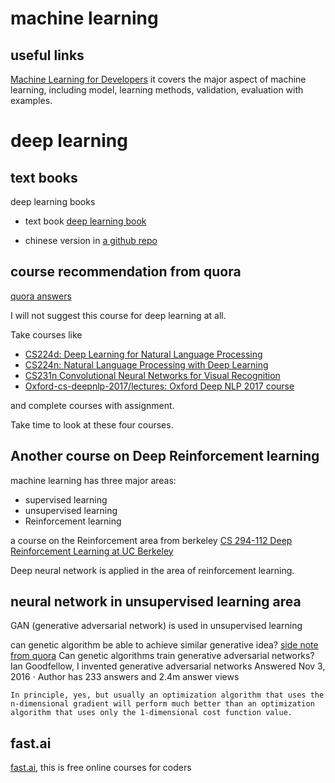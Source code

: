# machine learning

## useful links
[Machine Learning for Developers](http://xyclade.github.io/MachineLearning/)
it covers the major aspect of machine learning, including model, learning methods, validation, evaluation with examples.

# deep learning
## text books
deep learning books
- text book [deep learning book](https://www.deeplearningbook.org/)

- chinese version in [a github repo](
https://github.com/zsdonghao/deep-learning-book)

## course recommendation from quora
[quora answers](https://www.quora.com/How-is-the-new-Deep-Learning-Nanodegree-Foundation-course-by-Udacity-in-association-with-Siraj-Raval)

I will not suggest this course for deep learning at all.

Take courses like
- [CS224d: Deep Learning for Natural Language Processing](http://cs224d.stanford.edu/)
- [CS224n: Natural Language Processing with Deep Learning](http://web.stanford.edu/class/cs224n/)
- [CS231n Convolutional Neural Networks for Visual Recognition](http://cs231n.github.io/)
- [Oxford-cs-deepnlp-2017/lectures: Oxford Deep NLP 2017 course](https://github.com/oxford-cs-deepnlp-2017/lectures)

and complete courses with assignment.

Take time to look at these four courses.

## Another course on Deep Reinforcement learning
machine learning has three major areas:
- supervised learning
- unsupervised learning
- Reinforcement learning

a course on the Reinforcement area from berkeley
[CS 294-112 Deep Reinforcement Learning at UC Berkeley](http://rail.eecs.berkeley.edu/deeprlcourse/)

Deep neural network is applied in the area of reinforcement learning.

## neural network in unsupervised learning area
GAN (generative adversarial network) is used in unsupervised learning

can genetic algorithm be able to achieve similar generative idea?
[side note from quora](https://www.quora.com/Can-genetic-algorithms-train-generative-adversarial-networks)
Can genetic algorithms train generative adversarial networks?
Ian Goodfellow, I invented generative adversarial networks
Answered Nov 3, 2016 · Author has 233 answers and 2.4m answer views
```
In principle, yes, but usually an optimization algorithm that uses the n-dimensional gradient will perform much better than an optimization algorithm that uses only the 1-dimensional cost function value.
```

## fast.ai
[fast.ai](https://www.fast.ai/), this is free online courses for coders